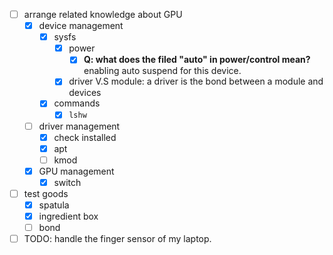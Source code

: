- [ ] arrange related knowledge about GPU
    - [x] device management
        - [x] sysfs
            - [x] power
                - [x] **Q: what does the filed "auto" in power/control mean?** enabling auto suspend for this device.
            - [x] driver V.S module: a driver is the bond between a module and devices  
        - [x] commands
            - [x] `lshw`
    - [ ] driver management
        - [x] check installed
        - [x] apt
        - [ ] kmod
    - [x] GPU management
        - [x] switch
- [ ] test goods
    - [x] spatula
    - [x] ingredient box
    - [ ] bond
- [ ] TODO: handle the finger sensor of my laptop.